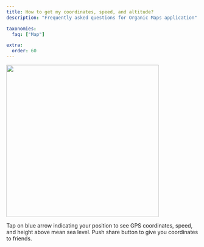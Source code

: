 ```yaml
---
title: How to get my coordinates, speed, and altitude?
description: "Frequently asked questions for Organic Maps application"

taxonomies:
  faq: ["Map"]

extra:
  order: 60
---
```


<img src="/faq/map/how-to-get-my-coordinates-speed-and-altitude/my-position.jpg" width="400px"/>

Tap on blue arrow indicating your position to see GPS coordinates, speed, and height above mean sea level.
Push share button to give you coordinates to friends.
